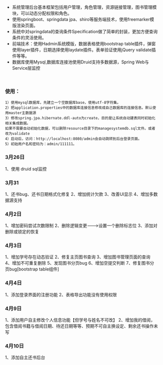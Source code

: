 *   系统管理后台基本框架包括用户管理，角色管理，资源链接管理，图书管理模块，可以动态分配权限和角色。
*   使用springboot、springdata jpa、shiro等服务端技术，使用freemarker模版渲染页面。
*   系统中对springdata的查询条件Specification做了简单的封装，更加方便查询条件的灵活使用。
*   前端技术：使用Hadmin系统模版，数据表格使用bootstrap table插件，弹窗使用layer插件，日期选择使用laydate插件。表单验证使用jQuery validate插件等等。
*   数据库使用Mysql,数据库连接池使用Druid支持多数据源，Spring Web与Service层监控

 
### 使用：
    1）使用mysql数据库，先建立一个空数据库base，使用utf-8字符集。
    2）把application.properties中的数据库连接信息修改成自己数据库的连接信息。默认使用master主数据源
    3）修改spring.jpa.hibernate.ddl-auto为create，目的是让系统自动建表同时初始化相关集成数据。
    如果不需要自动初始化数据，可以删除resource目录下的managesystemdb.sql文件。或者改为validate
    4）启动后，访问：http://localhost:8080/admin会自动跳转到后台登录页面。
    5）初始用户名和密码为：admin/111111。

### 3月26日
1、使用 druid sql监控
### 3月31
1、还书bug、还书日期格式化修复
2、增加统计欠款
3、改善UI显示
4、增加多数据源支持
### 4月2日
1、增加密码尝试次数限制
2、删除逻辑变更--->设置一个删除标志位
3、添加对删除或锁定的恢复
### 4月3日
1、增加学号存在动态验证
2、修复主页图书查询
3、增加图书管理页面的查询
4、增加不可重复删除
5、发现图书分页bug
6、增加空提交判断
7、修复图书分页bug[bootstrap table组件]
### 4月4日
1、添加登录界面的注册功能
2、表格导出功能没有使用权限
### 4月9日
1、添加用户自主修改个人信息功能【但学号与姓名不可改】
2、增加我的借阅，包含借阅书籍与借阅日期、待还日期等等、预期不可自主换设定、剩余还书操作未写
### 4月10日
1、添加自主还书后台
